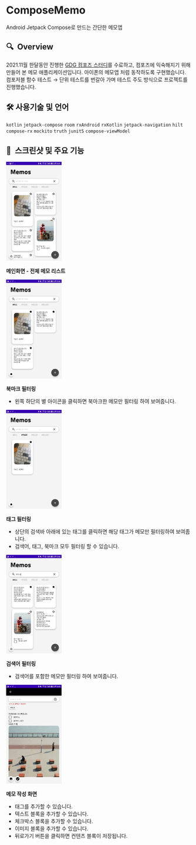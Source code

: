 # ComposeMemo
Android Jetpack Compose로 만드는 간단한 메모앱

## 🔍  Overview

2021.11월 한달동안 진행한 [GDG 컴포즈 스터디](https://sites.google.com/view/devfest-korea-2021/compose-codelab)를 수료하고, 컴포즈에 익숙해지기 위해 만들어 본 메모 애플리케이션입니다. 아이폰의 메모앱 처럼 동작하도록 구현했습니다. 컴포저블 함수 테스트 → 단위 테스트를 번갈아 가며 테스트 주도 방식으로 프로젝트를 진행했습니다. 

## 🛠 사용기술 및 언어

`kotlin` `jetpack-compose` `room` `rxAndroid` `rxKotlin` `jetpack-navigation` `hilt` `compose-rx` `mockito` `truth` `junit5` `compose-viewModel`

## 🧐  스크린샷 및 주요 기능

<img width="30%" src="./images/005.jpeg">  

**메인화면 - 전체 메모 리스트** 

<img width="30%" src="./images/004.jpeg">  

**북마크 필터링**

- 왼쪽 하단의 별 아이콘을 클릭하면 북마크한 메모만 필터링 하여 보여줍니다.

<img width="30%" src="./images/003.jpeg">  

**태그 필터링**

- 상단의 검색바 아래에 있는 태그를 클릭하면 해당 태그가 메모만 필터링하여 보여줍니다.
- 검색어, 태그, 북마크 모두 필터링 할 수 있습니다.

<img width="30%" src="./images/002.jpeg">  

**검색어 필터링**

- 검색어를 포함한 메모만 필터링 하여 보여줍니다.

<img width="30%" src="./images/001.jpeg">  

**메모 작성 화면**

- 태그를 추가할 수 있습니다.
- 텍스트 블록을 추가할 수 있습니다.
- 체크박스 블록을 추가할 수 있습니다.
- 이미지 블록을 추가할 수 있습니다.
- 뒤로가기 버튼을 클릭하면 컨텐츠 블록이 저장됩니다.
